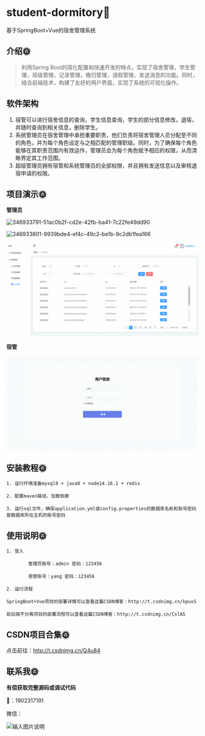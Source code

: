 # student-dormitory🎂

基于SpringBoot+Vue的宿舍管理系统

## 介绍🌞

> 利用Spring Boot的简化配置和快速开发的特点，实现了宿舍管理，学生管理，班级管理，记录管理，晚归管理，请假管理，发送消息的功能。同时，结合前端技术，构建了友好的用户界面，实现了系统的可视化操作。

## 软件架构

1. 宿管可以进行宿舍信息的查询，学生信息查询，学生的部分信息修改，退宿，并随时查询到相关信息，删除学生。
2. 系统管理员在宿舍管理中承担重要职责，他们负责将宿舍管理人员分配至不同的角色，并为每个角色设定与之相匹配的管理职级。同时，为了确保每个角色能够在其职责范围内有效运作，管理员会为每个角色赋予相应的权限，从而清晰界定其工作范围。
3. 超级管理员拥有宿管和系统管理员的全部权限，并且拥有发送信息以及审核退宿申请的权限。

## 项目演示🌞

**管理员**

![346933791-51ac0b2f-cd2e-42fb-ba41-7c22fe49dd90](files/346933791-51ac0b2f-cd2e-42fb-ba41-7c22fe49dd90.gif)



![346933801-9939bde4-ef4c-49c2-be1b-9c2db1fea166](files/346933801-9939bde4-ef4c-49c2-be1b-9c2db1fea166.gif)



![346933811-a7c019f8-b030-4352-a1de-b9c8f4c1b14d](files/346933811-a7c019f8-b030-4352-a1de-b9c8f4c1b14d.gif)

**宿管**

![346933853-c6ae5752-74bb-4246-88cc-fec7f7f15fa5](files/346933853-c6ae5752-74bb-4246-88cc-fec7f7f15fa5.gif)

## 安装教程🌞

```
1. 运行环境准备mysql8 + java8 + node14.16.1 + redis

2. 配置maven路径，加载依赖

3. 运行sql文件，确保application.yml或config.properties的数据库名称和账号密码是数据库所在主机的账号密码
```



## 使用说明🌞

```
1. 登入

		管理员账号：admin 密码：123456

		宿管账号：yang 密码：123456
  
2. 运行流程

SpringBoot+Vue项目的部署详情可以查看这篇CSDN博客：http://t.csdnimg.cn/kpuxS

前后端不分离项目的部署流程可以查看这篇CSDN博客：http://t.csdnimg.cn/CslA5
```



## CSDN项目合集🌞

点击前往：http://t.csdnimg.cn/Q4u84



## 联系我🌞

**有偿获取完整源码或调试代码**

🐧：1902317191

微信：



![输入图片说明](https://gitee.com/luooin/liulangdongwujiuzhu/raw/main/files/image3.png)